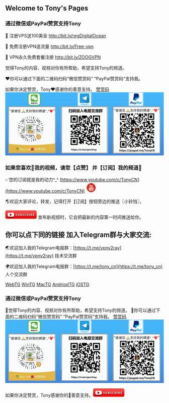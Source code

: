 ## Welcome to Tony's Pages

### 通过微信或PayPal赞赏支持Tony
🚗 注册VPS送100美金 http://bit.ly/regDigitalOcean

🚕 免费注册VPN送流量 http://bit.ly/Free-vpn

🚙 VPN永久免费套餐注册 http://bit.ly/ZOOGVPN

觉得Tony的内容、视频对你有所帮助，希望支持Tony的频道。

❤️你可以通过下面的二维码扫码“微信赞赏码” “PayPal赞赏码”支持我。

如果你决定赞赏，Tony❤️感谢你的善意️支持。
[赞赏码](https://raw.githubusercontent.com/V2RAY-VPN/tony/master/tony_weixin_paypal_donate.GIF)
![赞赏码](https://raw.githubusercontent.com/V2RAY-VPN/tony/master/tony_weixin_paypal_donate.GIF)
### 如果您喜欢🧡我的视频，请您【点赞】 并【订阅】我的频道💙

✅您的订阅就是我的动力^_^ [https://www.youtube.com/c/TonyCN](https://www.youtube.com/c/TonyCN) ![订阅](https://raw.githubusercontent.com/V2RAY-VPN/tony/master/image/youtube-32.png)

🌎欢迎大家评论，转发，记得打开【订阅】按钮旁边的推送〖小铃铛〗，

![订阅](https://raw.githubusercontent.com/V2RAY-VPN/tony/master/image/youtube-subscribe.png) 发布新视频时，它会把最新的内容第一时间推送给你。

## 你可以点下同的链接 加入Telegram群与大家交流:

🌏欢迎加入我的Telegram电报群：[https://t.me/vpnv2ray](https://t.me/vpnv2ray)  技术交流群

🌍欢迎加入我的Telegram电报群：[https://t.me/tony_cn](https://t.me/tony_cn)  人个交流群

[WebTG](https://web.telegram.org) [WinTG](https://git.io/Telegram.exe) [MacTG](https://git.io/Telegram.zip) [AndriodTG](https://git.io/Telegram.apk) [iOSTG](https://itunes.apple.com/app/telegram-messenger/id686449807)

### 通过微信或PayPal赞赏支持Tony

💖觉得Tony的内容、视频对你有所帮助，希望支持Tony的频道。
💖你可以通过下面的二维码扫码“微信赞赏码” “PayPal赞赏码”支持我。
[赞赏码](https://raw.githubusercontent.com/V2RAY-VPN/tony/master/tony_weixin_paypal_donate.GIF)
![赞赏码](https://raw.githubusercontent.com/V2RAY-VPN/tony/master/tony_weixin_paypal_donate.GIF)

如果你决定赞赏，Tony感谢你的💖善意️支持。![订阅](https://raw.githubusercontent.com/V2RAY-VPN/tony/master/image/youtube-subscribe.png)



